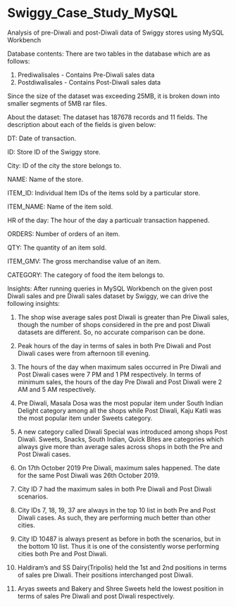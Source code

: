 # Swiggy_Case_Study_MySQL
Analysis of pre-Diwali and post-Diwali data of Swiggy stores using MySQL Workbench

Database contents:
There are two tables in the database which are as follows:
1.	Prediwalisales - Contains Pre-Diwali sales data
2.	Postdiwalisales - Contains Post-Diwali sales data 

Since the size of the dataset was exceeding 25MB, it is broken down into smaller segments of 5MB rar files.

About the dataset:
The dataset has 187678 records and 11 fields. The description about each of the fields is given below:

DT: Date of transaction.

ID: Store ID of the Swiggy store.

City: ID of the city the store belongs to.

NAME: Name of the store.

ITEM_ID: Individual Item IDs of the items sold by a particular store.

ITEM_NAME: Name of the item sold.	

HR of the day: The hour of the day a particualr transaction happened.

ORDERS: Number of orders of an item.	

QTY: The quantity of an item sold.

ITEM_GMV: The gross merchandise value of an item.

CATEGORY: The category of food the item belongs to.


Insights:
After running queries in MySQL Workbench on the given post Diwali sales and pre Diwali sales dataset by Swiggy, we can drive the following insights:
1.	The shop wise average sales post Diwali is greater than Pre Diwali sales, though the number of shops considered in the pre and post Diwali datasets are different. So, no accurate comparison can be done.

2.	Peak hours of the day in terms of sales in both Pre Diwali and Post Diwali cases were from afternoon till evening.

3.	The hours of the day when maximum sales occurred in Pre Diwali and Post Diwali cases were 7 PM and 1 PM respectively. In terms of minimum sales, the hours of the day Pre Diwali and Post Diwali were 2 AM and 5 AM respectively.

4.	Pre Diwali, Masala Dosa was the most popular item under South Indian Delight category among all the shops while Post Diwali, Kaju Katli was the most popular item under Sweets category. 

5.	A new category called Diwali Special was introduced among shops Post Diwali. Sweets, Snacks, South Indian, Quick Bites are categories which always give more than average sales across shops in both the Pre and Post Diwali cases.

6.	On 17th October 2019 Pre Diwali, maximum sales happened. The date for the same Post Diwali was 26th October 2019.

7.	City ID 7 had the maximum sales in both Pre Diwali and Post Diwali scenarios.

8.	City IDs 7, 18, 19, 37 are always in the top 10 list in both Pre and Post Diwali cases. As such, they are performing much better than other cities. 

9.	City ID 10487 is always present as before in both the scenarios, but in the bottom 10 list. Thus it is one of the consistently worse performing cities both Pre and Post Diwali.

10.	Haldiram’s and SS Dairy(Tripolis) held the 1st and 2nd positions in terms of sales pre Diwali. Their positions interchanged post Diwali.

11.	Aryas sweets and Bakery and Shree Sweets held the lowest position in terms of sales Pre Diwali and post Diwali respectively.
